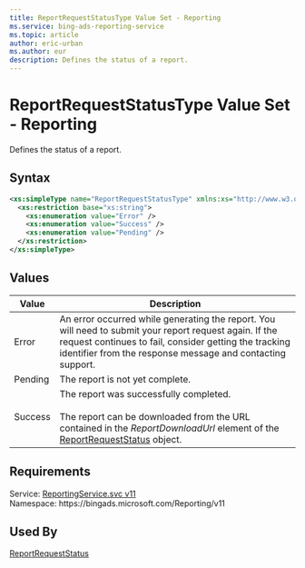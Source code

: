 ```yaml
---
title: ReportRequestStatusType Value Set - Reporting
ms.service: bing-ads-reporting-service
ms.topic: article
author: eric-urban
ms.author: eur
description: Defines the status of a report.
---
```

# ReportRequestStatusType Value Set - Reporting
Defines the status of a report.

## Syntax
```xml
<xs:simpleType name="ReportRequestStatusType" xmlns:xs="http://www.w3.org/2001/XMLSchema">
  <xs:restriction base="xs:string">
    <xs:enumeration value="Error" />
    <xs:enumeration value="Success" />
    <xs:enumeration value="Pending" />
  </xs:restriction>
</xs:simpleType>
```

## <a name="values"></a>Values

|Value|Description|
|-----------|---------------|
|<a name="error"></a>Error|An error occurred while generating the report. You will need to submit your report request again. If the request continues to fail, consider getting the tracking identifier from the response message and contacting support.|
|<a name="pending"></a>Pending|The report is not yet complete.|
|<a name="success"></a>Success|The report was successfully completed.<br /><br />The report can be downloaded from the URL contained in the *ReportDownloadUrl* element of the [ReportRequestStatus](/bingads/reporting-service/reportrequeststatus.md) object.|

## Requirements
Service: [ReportingService.svc v11](https://reporting.api.bingads.microsoft.com/Api/Advertiser/Reporting/v11/ReportingService.svc)  
Namespace: https\://bingads.microsoft.com/Reporting/v11  

## Used By
[ReportRequestStatus](reportrequeststatus.md)  
